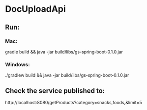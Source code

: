 # DocUploadApi

## Run:
### Mac:
  gradle build && java -jar build/libs/gs-spring-boot-0.1.0.jar
### Windows:
 ./gradlew build && java -jar build/libs/gs-spring-boot-0.1.0.jar
 
## Check the service published to:
http://localhost:8080/getProducts?category=snacks,foods,&limit=5
